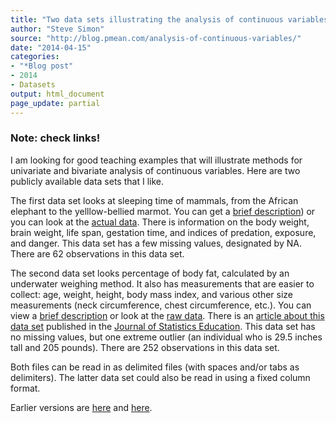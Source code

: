 ```yaml
---
title: "Two data sets illustrating the analysis of continuous variables"
author: "Steve Simon"
source: "http://blog.pmean.com/analysis-of-continuous-variables/"
date: "2014-04-15"
categories:
- "*Blog post"
- 2014
- Datasets
output: html_document
page_update: partial
---
```


### Note: check links!

I am looking for good teaching examples that will illustrate methods for
univariate and bivariate analysis of continuous variables. Here are two
publicly available data sets that I like.

<!---More--->

The first data set looks at sleeping time of mammals, from the African
elephant to the yelllow-bellied marmot. You can get a [brief description][sle1]) or you can
look at the [actual data][sle2]. There is
information on the body weight, brain weight, life span, gestation time,
and indices of predation, exposure, and danger. This data set has a few
missing values, designated by NA. There are 62 observations in this data
set.

The second data set looks percentage of body fat, calculated by an
underwater weighing method. It also has measurements that are easier to
collect: age, weight, height, body mass index, and various other size
measurements (neck circumference, chest circumference, etc.). You can
view a [brief description][fat1] or
look at the [raw data][fat2].
There is an [article about this data set][fat3]
published in the [Journal of Statistics Education][fat4]. This data set has
no missing values, but one extreme outlier (an individual who is 29.5
inches tall and 205 pounds). There are 252 observations in this data
set.

Both files can be read in as delimited files (with spaces and/or tabs as
delimiters). The latter data set could also be read in using a fixed
column format.


[fat1]: http://www.amstat.org/publications/jse/datasets/fat.txt
[fat2]: http://www.amstat.org/publications/jse/datasets/fat.dat.txt
[fat3]: http://www.amstat.org/publications/jse/v4n1/datasets.johnson.html
[fat4]: http://www.amstat.org/publications/jse/
[sle1]: http://www.statsci.org/data/general/sleep.html
[sle2]: http://www.statsci.org/data/general/sleep.txt
 
Earlier versions are [here][sim1] and [here][sim2].
 
[sim1]: http://blog.pmean.com/analysis-of-continuous-variables/
[sim2]: http://new.pmean.com/analysis-of-continuous-variables/
 
